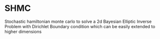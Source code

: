 # SHMC
Stochastic hamiltonian monte carlo to solve a 2d Bayesian Elliptic Inverse Problem with Dirichlet Boundary condition which can be easily extended to higher dimensions
